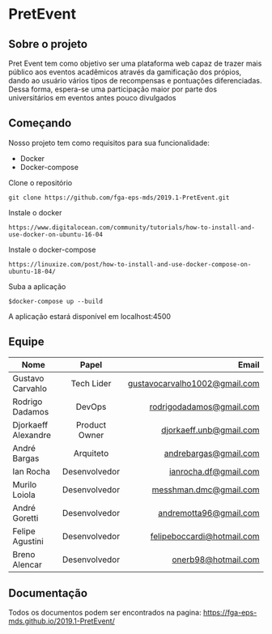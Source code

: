# PretEvent

## Sobre o projeto

Pret Event tem como objetivo ser uma plataforma web capaz de trazer mais público aos eventos acadêmicos através da gamificação dos própios, dando ao usuário vários tipos de recompensas e pontuações diferenciadas. Dessa forma, espera-se uma participação maior por parte dos universitários em eventos antes pouco divulgados



## Começando

Nosso projeto tem como requisitos para sua funcionalidade:
* Docker
* Docker-compose

Clone o repositório

```
git clone https://github.com/fga-eps-mds/2019.1-PretEvent.git
```
Instale o docker
```
https://www.digitalocean.com/community/tutorials/how-to-install-and-use-docker-on-ubuntu-16-04
```

Instale o docker-compose

```
https://linuxize.com/post/how-to-install-and-use-docker-compose-on-ubuntu-18-04/
```

Suba a aplicação

```
$docker-compose up --build
```

A aplicação estará disponível em localhost:4500

## Equipe

| Nome        | Papel            |Email  |
| ------------- |:-------------:| -----:|
| Gustavo Carvahlo      | Tech Lider| gustavocarvalho1002@gmail.com |
| Rodrigo Dadamos   | DevOps | rodrigodadamos@gmail.com |
| Djorkaeff Alexandre | Product Owner |djorkaeff.unb@gmail.com|
| André Bargas| Arquiteto | andrebargas@gmail.com| 
| Ian Rocha | Desenvolvedor| ianrocha.df@gmail.com|
| Murilo Loiola | Desenvolvedor | messhman.dmc@gmail.com |
| André Goretti| Desenvolvedor | andremotta96@gmail.com |
| Felipe Agustini | Desenvolvedor| felipeboccardi@hotmail.com|
| Breno Alencar | Desenvolvedor | onerb98@hotmail.com|


## Documentação

Todos os documentos podem ser encontrados na pagina:  https://fga-eps-mds.github.io/2019.1-PretEvent/



